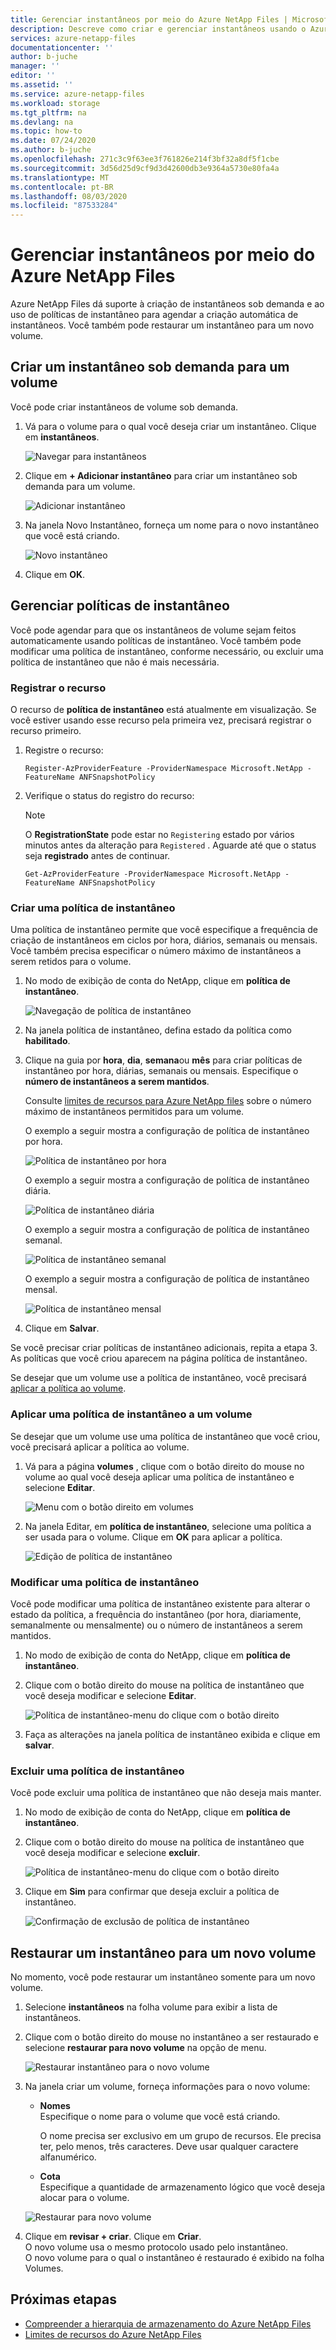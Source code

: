 ```yaml
---
title: Gerenciar instantâneos por meio do Azure NetApp Files | Microsoft Docs
description: Descreve como criar e gerenciar instantâneos usando o Azure NetApp Files.
services: azure-netapp-files
documentationcenter: ''
author: b-juche
manager: ''
editor: ''
ms.assetid: ''
ms.service: azure-netapp-files
ms.workload: storage
ms.tgt_pltfrm: na
ms.devlang: na
ms.topic: how-to
ms.date: 07/24/2020
ms.author: b-juche
ms.openlocfilehash: 271c3c9f63ee3f761826e214f3bf32a8df5f1cbe
ms.sourcegitcommit: 3d56d25d9cf9d3d42600db3e9364a5730e80fa4a
ms.translationtype: MT
ms.contentlocale: pt-BR
ms.lasthandoff: 08/03/2020
ms.locfileid: "87533284"
---
```

# <a name="manage-snapshots-by-using-azure-netapp-files"></a>Gerenciar instantâneos por meio do Azure NetApp Files

Azure NetApp Files dá suporte à criação de instantâneos sob demanda e ao uso de políticas de instantâneo para agendar a criação automática de instantâneos.  Você também pode restaurar um instantâneo para um novo volume.  

## <a name="create-an-on-demand-snapshot-for-a-volume"></a>Criar um instantâneo sob demanda para um volume

Você pode criar instantâneos de volume sob demanda. 

1.  Vá para o volume para o qual você deseja criar um instantâneo. Clique em **instantâneos**.

    ![Navegar para instantâneos](../media/azure-netapp-files/azure-netapp-files-navigate-to-snapshots.png)

2.  Clique em **+ Adicionar instantâneo** para criar um instantâneo sob demanda para um volume.

    ![Adicionar instantâneo](../media/azure-netapp-files/azure-netapp-files-add-snapshot.png)

3.  Na janela Novo Instantâneo, forneça um nome para o novo instantâneo que você está criando.   

    ![Novo instantâneo](../media/azure-netapp-files/azure-netapp-files-new-snapshot.png)

4. Clique em **OK**. 

## <a name="manage-snapshot-policies"></a>Gerenciar políticas de instantâneo

Você pode agendar para que os instantâneos de volume sejam feitos automaticamente usando políticas de instantâneo. Você também pode modificar uma política de instantâneo, conforme necessário, ou excluir uma política de instantâneo que não é mais necessária.  

### <a name="register-the-feature"></a>Registrar o recurso

O recurso de **política de instantâneo** está atualmente em visualização. Se você estiver usando esse recurso pela primeira vez, precisará registrar o recurso primeiro. 

1. Registre o recurso: 

    ```azurepowershell-interactive
    Register-AzProviderFeature -ProviderNamespace Microsoft.NetApp -FeatureName ANFSnapshotPolicy
    ```

2. Verifique o status do registro do recurso: 

    > [!NOTE]
    > O **RegistrationState** pode estar no `Registering` estado por vários minutos antes da alteração para `Registered` . Aguarde até que o status seja **registrado** antes de continuar.

    ```azurepowershell-interactive
    Get-AzProviderFeature -ProviderNamespace Microsoft.NetApp -FeatureName ANFSnapshotPolicy
    ```

### <a name="create-a-snapshot-policy"></a>Criar uma política de instantâneo 

Uma política de instantâneo permite que você especifique a frequência de criação de instantâneos em ciclos por hora, diários, semanais ou mensais. Você também precisa especificar o número máximo de instantâneos a serem retidos para o volume.  

1.  No modo de exibição de conta do NetApp, clique em **política de instantâneo**.

    ![Navegação de política de instantâneo](../media/azure-netapp-files/snapshot-policy-navigation.png)

2.  Na janela política de instantâneo, defina estado da política como **habilitado**. 

3.  Clique na guia por **hora**, **dia**, **semana**ou **mês** para criar políticas de instantâneo por hora, diárias, semanais ou mensais. Especifique o **número de instantâneos a serem mantidos**.  

    Consulte [limites de recursos para Azure NetApp files](azure-netapp-files-resource-limits.md) sobre o número máximo de instantâneos permitidos para um volume. 

    O exemplo a seguir mostra a configuração de política de instantâneo por hora. 

    ![Política de instantâneo por hora](../media/azure-netapp-files/snapshot-policy-hourly.png)

    O exemplo a seguir mostra a configuração de política de instantâneo diária.

    ![Política de instantâneo diária](../media/azure-netapp-files/snapshot-policy-daily.png)

    O exemplo a seguir mostra a configuração de política de instantâneo semanal.

    ![Política de instantâneo semanal](../media/azure-netapp-files/snapshot-policy-weekly.png)

    O exemplo a seguir mostra a configuração de política de instantâneo mensal.

    ![Política de instantâneo mensal](../media/azure-netapp-files/snapshot-policy-monthly.png) 

4.  Clique em **Salvar**.  

Se você precisar criar políticas de instantâneo adicionais, repita a etapa 3.
As políticas que você criou aparecem na página política de instantâneo.

Se desejar que um volume use a política de instantâneo, você precisará [aplicar a política ao volume](azure-netapp-files-manage-snapshots.md#apply-a-snapshot-policy-to-a-volume). 

### <a name="apply-a-snapshot-policy-to-a-volume"></a>Aplicar uma política de instantâneo a um volume

Se desejar que um volume use uma política de instantâneo que você criou, você precisará aplicar a política ao volume. 

1.  Vá para a página **volumes** , clique com o botão direito do mouse no volume ao qual você deseja aplicar uma política de instantâneo e selecione **Editar**.

    ![Menu com o botão direito em volumes](../media/azure-netapp-files/volume-right-cick-menu.png) 

2.  Na janela Editar, em **política de instantâneo**, selecione uma política a ser usada para o volume.  Clique em **OK** para aplicar a política.  

    ![Edição de política de instantâneo](../media/azure-netapp-files/snapshot-policy-edit.png) 

### <a name="modify-a-snapshot-policy"></a>Modificar uma política de instantâneo 

Você pode modificar uma política de instantâneo existente para alterar o estado da política, a frequência do instantâneo (por hora, diariamente, semanalmente ou mensalmente) ou o número de instantâneos a serem mantidos.  
 
1.  No modo de exibição de conta do NetApp, clique em **política de instantâneo**.

2.  Clique com o botão direito do mouse na política de instantâneo que você deseja modificar e selecione **Editar**.

    ![Política de instantâneo-menu do clique com o botão direito](../media/azure-netapp-files/snapshot-policy-right-click-menu.png) 

3.  Faça as alterações na janela política de instantâneo exibida e clique em **salvar**. 

### <a name="delete-a-snapshot-policy"></a>Excluir uma política de instantâneo 

Você pode excluir uma política de instantâneo que não deseja mais manter.   

1.  No modo de exibição de conta do NetApp, clique em **política de instantâneo**.

2.  Clique com o botão direito do mouse na política de instantâneo que você deseja modificar e selecione **excluir**.

    ![Política de instantâneo-menu do clique com o botão direito](../media/azure-netapp-files/snapshot-policy-right-click-menu.png) 

3.  Clique em **Sim** para confirmar que deseja excluir a política de instantâneo.   

    ![Confirmação de exclusão de política de instantâneo](../media/azure-netapp-files/snapshot-policy-delete-confirm.png) 

## <a name="restore-a-snapshot-to-a-new-volume"></a>Restaurar um instantâneo para um novo volume

No momento, você pode restaurar um instantâneo somente para um novo volume. 
1. Selecione **instantâneos** na folha volume para exibir a lista de instantâneos. 
2. Clique com o botão direito do mouse no instantâneo a ser restaurado e selecione **restaurar para novo volume** na opção de menu.  

    ![Restaurar instantâneo para o novo volume](../media/azure-netapp-files/azure-netapp-files-snapshot-restore-to-new-volume.png)

3. Na janela criar um volume, forneça informações para o novo volume:  
    * **Nomes**   
        Especifique o nome para o volume que você está criando.  
        
        O nome precisa ser exclusivo em um grupo de recursos. Ele precisa ter, pelo menos, três caracteres.  Deve usar qualquer caractere alfanumérico.

    * **Cota**  
        Especifique a quantidade de armazenamento lógico que você deseja alocar para o volume.  

    ![Restaurar para novo volume](../media/azure-netapp-files/snapshot-restore-new-volume.png) 

4. Clique em **revisar + criar**.  Clique em **Criar**.   
    O novo volume usa o mesmo protocolo usado pelo instantâneo.   
    O novo volume para o qual o instantâneo é restaurado é exibido na folha Volumes.

## <a name="next-steps"></a>Próximas etapas

* [Compreender a hierarquia de armazenamento do Azure NetApp Files](azure-netapp-files-understand-storage-hierarchy.md)
* [Limites de recursos do Azure NetApp Files](azure-netapp-files-resource-limits.md)

